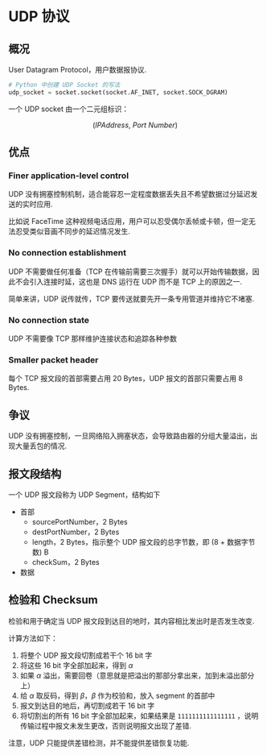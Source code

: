 # UDP 协议

## 概况

User Datagram Protocol，用户数据报协议.

```python
# Python 中创建 UDP Socket 的写法
udp_socket = socket.socket(socket.AF_INET, socket.SOCK_DGRAM)
```

一个 UDP socket 由一个二元组标识：

$$(IP Address, \ Port\  Number)$$

## 优点

### Finer application-level control

UDP 没有拥塞控制机制，适合能容忍一定程度数据丢失且不希望数据过分延迟发送的实时应用.

比如说 FaceTime 这种视频电话应用，用户可以忍受偶尔丢帧或卡顿，但一定无法忍受类似音画不同步的延迟情况发生.

### No connection establishment

UDP 不需要做任何准备（TCP 在传输前需要三次握手）就可以开始传输数据，因此不会引入连接时延，这也是 DNS 运行在 UDP 而不是 TCP 上的原因之一.

简单来讲，UDP 说传就传，TCP 要传送就要先开一条专用管道并维持它不堵塞.

### No connection state

UDP 不需要像 TCP 那样维护连接状态和追踪各种参数

### Smaller packet header

每个 TCP 报文段的首部需要占用 20 Bytes，UDP 报文的首部只需要占用 8 Bytes.

## 争议

UDP 没有拥塞控制，一旦网络陷入拥塞状态，会导致路由器的分组大量溢出，出现大量丢包的情况.

## 报文段结构

一个 UDP 报文段称为 UDP Segment，结构如下

+ 首部
  + sourcePortNumber，2 Bytes
  + destPortNumber，2 Bytes
  + length，2 Bytes，指示整个 UDP 报文段的总字节数，即 (8 + 数据字节数) B
  + checkSum，2 Bytes
+ 数据

## 检验和 Checksum

检验和用于确定当 UDP 报文段到达目的地时，其内容相比发出时是否发生改变.

计算方法如下：

1. 将整个 UDP 报文段切割成若干个 16 bit 字
2. 将这些 16 bit 字全部加起来，得到 $\alpha$
3. 如果 $\alpha$ 溢出，需要回卷（意思就是把溢出的那部分拿出来，加到未溢出部分上）
4. 给 $\alpha$ 取反码，得到 $\beta$，$\beta$ 作为校验和，放入 segment 的首部中
5. 报文到达目的地后，再切割成若干 16 bit 字
6. 将切割出的所有 16 bit 字全部加起来，如果结果是 `1111111111111111` ，说明传输过程中报文未发生更改，否则说明报文出现了差错.

注意，UDP 只能提供差错检测，并不能提供差错恢复功能.